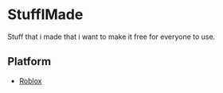 # StuffIMade

Stuff that i made that i want to make it free for everyone to use.

## Platform

- [Roblox](Roblox/)
